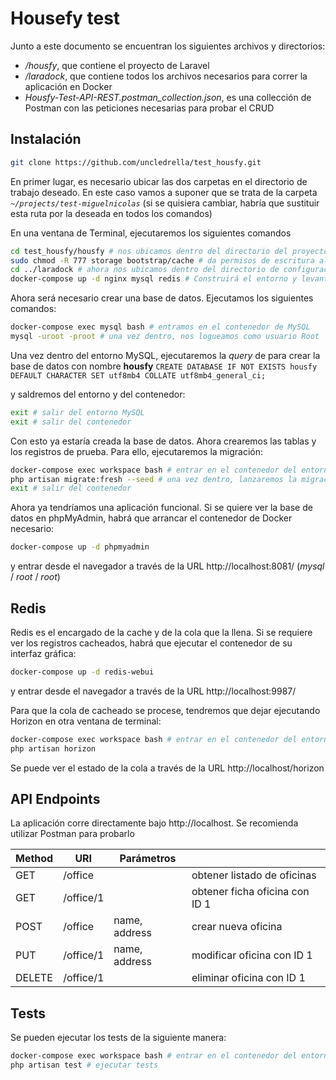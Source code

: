 # Housefy test

Junto a este documento se encuentran los siguientes archivos y directorios:
  - */housfy*, que contiene el proyecto de Laravel
  - */laradock*, que contiene todos los archivos necesarios para correr la aplicación en Docker
  - *Housfy-Test-API-REST.postman_collection.json*, es una collección de Postman con las peticiones necesarias para probar el CRUD
  
## Instalación

```sh
git clone https://github.com/uncledrella/test_housfy.git
```
En primer lugar, es necesario ubicar las dos carpetas en el directorio de trabajo deseado. En este caso vamos a suponer que se trata de la carpeta *`~/projects/test-miguelnicolas`* (si se quisiera cambiar, habría que sustituir esta ruta por la deseada en todos los comandos)

En una ventana de Terminal, ejecutaremos los siguientes comandos
```sh
cd test_housfy/housfy # nos ubicamos dentro del directorio del proyecto
sudo chmod -R 777 storage bootstrap/cache # da permisos de escritura al directorio de cache
cd ../laradock # ahora nos ubicamos dentro del directorio de configuración de Docker
docker-compose up -d nginx mysql redis # Construirá el entorno y levantará los contenedores mínimos requeridos. Puede tardar un rato la primera vez
```
Ahora será necesario crear una base de datos. Ejecutamos los siguientes comandos:
```sh
docker-compose exec mysql bash # entramos en el contenedor de MySQL
mysql -uroot -proot # una vez dentro, nos logueamos como usuario Root
```
Una vez dentro del entorno MySQL, ejecutaremos la *query* de para crear la base de datos con nombre **housfy**
`CREATE DATABASE IF NOT EXISTS housfy DEFAULT CHARACTER SET utf8mb4 COLLATE utf8mb4_general_ci;`

y saldremos del entorno y del contenedor:
```sh
exit # salir del entorno MySQL
exit # salir del contenedor
```
Con esto ya estaría creada la base de datos. Ahora crearemos las tablas y los registros de prueba. Para ello, ejecutaremos la migración:
```sh
docker-compose exec workspace bash # entrar en el contenedor del entorno de trabajo
php artisan migrate:fresh --seed # una vez dentro, lanzaremos la migración
exit # salir del contenedor
```
Ahora ya tendríamos una aplicación funcional. Si se quiere ver la base de datos en phpMyAdmin, habrá que arrancar el contenedor de Docker necesario:
```sh
docker-compose up -d phpmyadmin
```
y entrar desde el navegador a través de la URL http://localhost:8081/ (*mysql* / *root* / *root*)

## Redis
Redis es el encargado de la cache y de la cola que la llena. Si se requiere ver los registros cacheados, habrá que ejecutar el contenedor de su interfaz gráfica:
```sh
docker-compose up -d redis-webui
```
y entrar desde el navegador a través de la URL http://localhost:9987/

Para que la cola de cacheado se procese, tendremos que dejar ejecutando Horizon en otra ventana de terminal:
```sh
docker-compose exec workspace bash # entrar en el contenedor del entorno de trabajo
php artisan horizon
```
Se puede ver el estado de la cola a través de la URL http://localhost/horizon

## API Endpoints
La aplicación corre directamente bajo http://localhost. Se recomienda utilizar Postman para probarlo

| Method | URI | Parámetros | |
| ------ | ------ | ------ | ------ |
|GET | /office | | obtener listado de oficinas |
|GET | /office/1 | | obtener ficha oficina con ID 1 |
|POST | /office | name, address | crear nueva oficina |
|PUT | /office/1 | name, address | modificar oficina con ID 1 |
|DELETE | /office/1 |  | eliminar oficina con ID 1 |

## Tests
Se pueden ejecutar los tests de la siguiente manera:
```sh
docker-compose exec workspace bash # entrar en el contenedor del entorno de trabajo
php artisan test # ejecutar tests
```